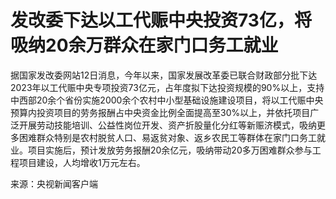 

# 发改委下达以工代赈中央投资73亿，将吸纳20余万群众在家门口务工就业

据国家发改委网站12日消息，今年以来，国家发展改革委已联合财政部分批下达2023年以工代赈中央专项投资73亿元，占年度拟下达投资规模的90%以上，支持中西部20余个省份实施2000余个农村中小型基础设施建设项目，将以工代赈中央预算内投资项目的劳务报酬占中央资金比例全面提高至30%以上，并依托项目广泛开展劳动技能培训、公益性岗位开发、资产折股量化分红等新赈济模式，吸纳更多困难群众特别是农村脱贫人口、易返贫对象、返乡农民工等群体在家门口务工就业。项目实施后，预计发放劳务报酬20余亿元，吸纳带动20多万困难群众参与工程项目建设，人均增收1万元左右。

来源：央视新闻客户端

